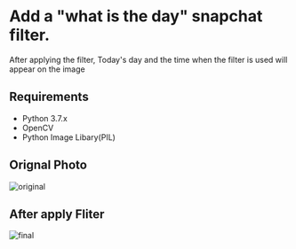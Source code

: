 # Add a "what is the day" snapchat filter.

After applying the filter, Today's day and the time when the  filter is used will appear on the image

## Requirements 

- Python 3.7.x
- OpenCV
- Python Image Libary(PIL)

## Orignal Photo
![original](https://user-images.githubusercontent.com/62845372/145860183-fadb143c-5ab9-4cf1-a2e5-015957a690c7.png)

## After apply Fliter
![final](https://user-images.githubusercontent.com/62845372/145860276-ff90af4b-e341-4fc1-bc8c-07fafea8c6bb.png)

